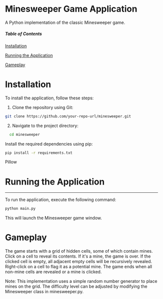 Minesweeper Game Application
==========================

A Python implementation of the classic Minesweeper game.

##### Table of Contents
[Installation](#Installation)

[Running the Application](#RunningtheApplication)

[Gameplay](#Gameplay)

# Installation
To install the application, follow these steps:

1. Clone the repository using Git:
```bash
git clone https://github.com/your-repo-url/minesweeper.git
```

2. Navigate to the project directory:
```bash
  cd minesweeper
```
Install the required dependencies using pip:
``` bash
pip install -r requirements.txt
```
Pillow

# Running the Application
-------------------------

To run the application, execute the following command:
```bash
python main.py
```
This will launch the Minesweeper game window.

# Gameplay
The game starts with a grid of hidden cells, some of which contain mines.
Click on a cell to reveal its contents. If it's a mine, the game is over.
If the clicked cell is empty, all adjacent empty cells will be recursively revealed.
Right-click on a cell to flag it as a potential mine.
The game ends when all non-mine cells are revealed or a mine is clicked.

Note: This implementation uses a simple random number generator to place mines on the grid. 
The difficulty level can be adjusted by modifying the Minesweeper class in minesweeper.py.
